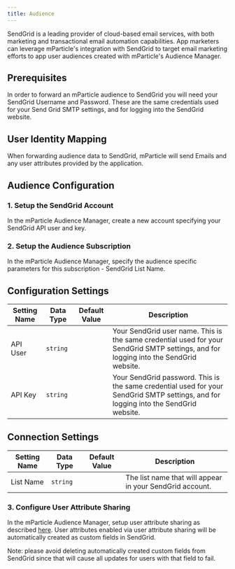 ```yaml
---
title: Audience
---
```


SendGrid is a leading provider of cloud-based email services, with both marketing and transactional email automation capabilities.  App marketers can leverage mParticle's integration with SendGrid to target email marketing efforts to app user audiences created with mParticle's Audience Manager.

## Prerequisites

In order to forward an mParticle audience to SendGrid you will need your SendGrid Username and Password.  These are the same credentials used for your Send Grid SMTP settings, and for logging into the SendGrid website.

## User Identity Mapping

When forwarding audience data to SendGrid, mParticle will send Emails and any user attributes provided by the application.

## Audience Configuration

### 1. Setup the SendGrid Account

In the mParticle Audience Manager, create a new account specifying your SendGrid API user and key.

### 2. Setup the Audience Subscription

In the mParticle Audience Manager, specify the audience specific parameters for this subscription - SendGrid List Name.

## Configuration Settings

Setting Name | Data Type | Default Value | Description 
|---|---|---|---
API User|`string`| |Your SendGrid user name. This is the same credential used for your SendGrid SMTP settings, and for logging into the SendGrid website.
API Key|`string` | | Your SendGrid password. This is the same credential used for your SendGrid SMTP settings, and for logging into the SendGrid website.

## Connection Settings

Setting Name | Data Type | Default Value | Description 
|---|---|---|---
List Name|`string` | | The list name that will appear in your SendGrid account.

### 3. Configure User Attribute Sharing

In the mParticle Audience Manager, setup user attribute sharing as described [here](/guides/platform-guide/audiences/#user-attribute-sharing). User attributes enabled via user attribute sharing will be automatically created as custom fields in SendGrid. 

<aside>Note: please avoid deleting automatically created custom fields from SendGrid since that will cause all updates for users with that field to fail.</aside>
